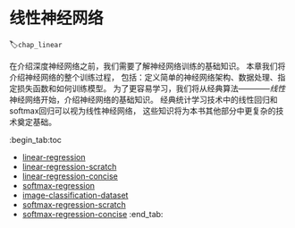 # 线性神经网络
:label:`chap_linear`

在介绍深度神经网络之前，我们需要了解神经网络训练的基础知识。
本章我们将介绍神经网络的整个训练过程，
包括：定义简单的神经网络架构、数据处理、指定损失函数和如何训练模型。
为了更容易学习，我们将从经典算法————*线性*神经网络开始，介绍神经网络的基础知识。
经典统计学习技术中的线性回归和softmax回归可以视为线性神经网络，
这些知识将为本书其他部分中更复杂的技术奠定基础。

:begin_tab:toc
 - [linear-regression](chapter_linear-networks/linear-regression.ipynb)
 - [linear-regression-scratch](chapter_linear-networks/linear-regression-scratch.ipynb)
 - [linear-regression-concise](chapter_linear-networks/linear-regression-concise.ipynb)
 - [softmax-regression](chapter_linear-networks/softmax-regression.ipynb)
 - [image-classification-dataset](chapter_linear-networks/image-classification-dataset.ipynb)
 - [softmax-regression-scratch](chapter_linear-networks/softmax-regression-scratch.ipynb)
 - [softmax-regression-concise](chapter_linear-networks/softmax-regression-concise.ipynb)
:end_tab:

